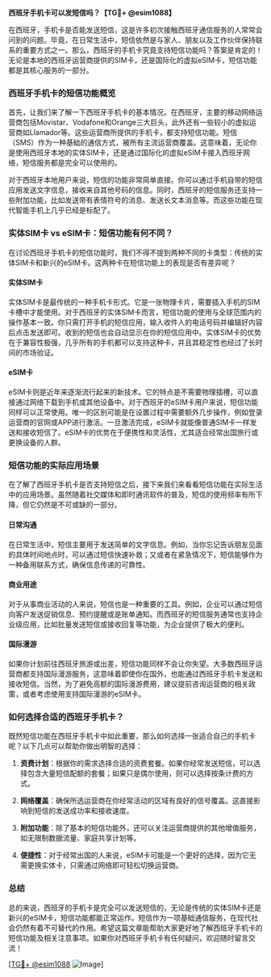 **西班牙手机卡可以发短信吗？【TG💪+ @esim1088】**

在西班牙，手机卡是否能发送短信，这是许多初次接触西班牙通信服务的人常常会问到的问题。毕竟，在日常生活中，短信依然是与家人、朋友以及工作伙伴保持联系的重要方式之一。那么，西班牙的手机卡究竟支持短信功能吗？答案是肯定的！无论是本地的西班牙运营商提供的SIM卡，还是国际化的虚拟eSIM卡，短信功能都是其核心服务的一部分。

### 西班牙手机卡的短信功能概览

首先，让我们来了解一下西班牙手机卡的基本情况。在西班牙，主要的移动网络运营商包括Movistar、Vodafone和Orange三大巨头，此外还有一些较小的虚拟运营商如Llamador等。这些运营商所提供的手机卡，都支持短信功能。短信（SMS）作为一种基础的通信方式，被所有主流运营商覆盖。这意味着，无论你是使用西班牙本地的实体SIM卡，还是通过国际化的虚拟eSIM卡接入西班牙网络，短信服务都是完全可以使用的。

对于西班牙本地用户来说，短信的功能非常简单直接。你可以通过手机自带的短信应用发送文字信息，接收来自其他号码的信息。同时，西班牙的短信服务还支持一些附加功能，比如发送带有表情符号的消息、发送长文本消息等。而这些功能在现代智能手机上几乎已经是标配了。

### 实体SIM卡 vs eSIM卡：短信功能有何不同？

在讨论西班牙手机卡的短信功能时，我们不得不提到两种不同的卡类型：传统的实体SIM卡和新兴的eSIM卡。这两种卡在短信功能上的表现是否有差异呢？

#### 实体SIM卡

实体SIM卡是最传统的一种手机卡形式。它是一张物理卡片，需要插入手机的SIM卡槽中才能使用。对于西班牙的实体SIM卡而言，短信功能的使用与全球范围内的操作基本一致。你只需打开手机的短信应用，输入收件人的电话号码并编辑好内容后点击发送即可。收到的短信也会自动显示在你的短信应用中。实体SIM卡的优势在于兼容性极强，几乎所有的手机都可以支持这种卡，并且其稳定性也经过了长时间的市场验证。

#### eSIM卡

eSIM卡则是近年来逐渐流行起来的新技术。它的特点是不需要物理插槽，可以直接通过网络下载到手机或其他设备中。对于西班牙的eSIM卡用户来说，短信功能同样可以正常使用。唯一的区别可能是在设置过程中需要额外几步操作，例如登录运营商的官网或APP进行激活。一旦激活完成，eSIM卡就能像普通SIM卡一样发送和接收短信了。eSIM卡的优势在于便携性和灵活性，尤其适合经常出国旅行或更换设备的人群。

### 短信功能的实际应用场景

在了解了西班牙手机卡是否支持短信之后，接下来我们来看看短信功能在实际生活中的应用场景。虽然随着社交媒体和即时通讯软件的普及，短信的使用频率有所下降，但它仍然是不可或缺的一部分。

#### 日常沟通

在日常生活中，短信主要用于发送简单的文字信息。例如，当你忘记告诉朋友见面的具体时间地点时，可以通过短信快速补救；又或者在紧急情况下，短信能够作为一种备用联系方式，确保信息传递的可靠性。

#### 商业用途

对于从事商业活动的人来说，短信也是一种重要的工具。例如，企业可以通过短信向客户发送促销信息、预约提醒或是账单通知。而西班牙的短信服务通常也支持企业级应用，比如批量发送短信或接收回复等功能，为企业提供了极大的便利。

#### 国际漫游

如果你计划前往西班牙旅游或出差，短信功能同样不会让你失望。大多数西班牙运营商都支持国际漫游服务，这意味着即使你在国外，也能通过西班牙手机卡发送和接收短信。当然，为了避免高额的国际漫游费用，建议提前咨询运营商的相关政策，或者考虑使用支持国际漫游的eSIM卡。

### 如何选择合适的西班牙手机卡？

既然短信功能在西班牙手机卡中如此重要，那么如何选择一张适合自己的手机卡呢？以下几点可以帮助你做出明智的选择：

1. **资费计划**：根据你的需求选择合适的资费套餐。如果你经常发送短信，可以选择包含大量短信配额的套餐；如果只是偶尔使用，则可以选择按条计费的方式。

2. **网络覆盖**：确保所选运营商在你经常活动的区域有良好的信号覆盖。这直接影响到短信的发送成功率和接收速度。

3. **附加功能**：除了基本的短信功能外，还可以关注运营商提供的其他增值服务，如无限制数据流量、家庭共享计划等。

4. **便捷性**：对于经常出国的人来说，eSIM卡可能是一个更好的选择，因为它无需更换实体卡，只需通过网络即可轻松切换运营商。

### 总结

总的来说，西班牙的手机卡是完全可以发送短信的，无论是传统的实体SIM卡还是新兴的eSIM卡，短信功能都能正常运作。短信作为一项基础通信服务，在现代社会仍然有着不可替代的作用。希望这篇文章能帮助大家更好地了解西班牙手机卡的短信功能及相关注意事项。如果你对西班牙手机卡有任何疑问，欢迎随时留言交流！

[[TG💪+ @esim1088](https://t.me/s/esim1088) ![Image](https://i.postimg.cc/4NQfJmqS/Snipaste-2025-05-13-00-14-12.png)]